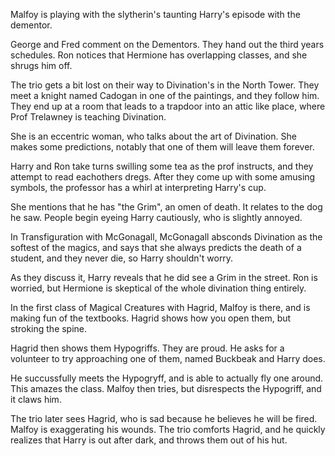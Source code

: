 Malfoy is playing with the slytherin's taunting Harry's episode with the
dementor.

George and Fred comment on the Dementors. They hand out the third years
schedules. Ron notices that Hermione has overlapping classes, and she shrugs
him off.

The trio gets a bit lost on their way to Divination's in the North Tower. They
meet a knight named Cadogan in one of the paintings, and they follow him. They
end up at a room that leads to a trapdoor into an attic like place, where Prof
Trelawney is teaching Divination.

She is an eccentric woman, who talks about the art of Divination. She makes
some predictions, notably that one of them will leave them forever.

Harry and Ron take turns swilling some tea as the prof instructs, and they
attempt to read eachothers dregs. After they come up with some amusing symbols,
the professor has a whirl at interpreting Harry's cup.

She mentions that he has "the Grim", an omen of death. It relates to the dog he
saw. People begin eyeing Harry cautiously, who is slightly annoyed.

In Transfiguration with McGonagall, McGonagall absconds Divination as the
softest of the magics, and says that she always predicts the death of a
student, and they never die, so Harry shouldn't worry.

As they discuss it, Harry reveals that he did see a Grim in the street. Ron is
worried, but Hermione is skeptical of the whole divination thing entirely.

In the first class of Magical Creatures with Hagrid, Malfoy is there, and is
making fun of the textbooks. Hagrid shows how you open them, but stroking the
spine.

Hagrid then shows them Hypogriffs. They are proud. He asks for a volunteer to
try approaching one of them, named Buckbeak and Harry does.

He succussfully meets the Hypogryff, and is able to actually fly one around.
This amazes the class. Malfoy then tries, but disrespects the Hypogriff, and it
claws him.

The trio later sees Hagrid, who is sad because he believes he will be fired.
Malfoy is exaggerating his wounds. The trio comforts Hagrid, and he quickly
realizes that Harry is out after dark, and throws them out of his hut.
